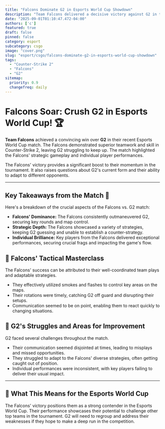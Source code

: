 ```yaml
---
title: "Falcons Dominate G2 in Esports World Cup Showdown"
description: "Team Falcons delivered a decisive victory against G2 in the Esports World Cup, showcasing their Counter-Strike 2 prowess."
date: "2025-09-01T01:10:47.472-04:00"
authors: ['c']
featured: true
draft: false
pinned: false
category: esport
subcategory: csgo
image: "cover.png"
slug: "esport/csgo/falcons-dominate-g2-in-esports-world-cup-showdown"
tags:
  - "Counter-Strike 2"
  - "Falcons"
  - "G2"
sitemap:
  priority: 0.9
  changefreq: daily
---
```


# Falcons Soar: Crush G2 in Esports World Cup! 🏆

**Team Falcons** achieved a convincing win over **G2** in their recent Esports World Cup match. The Falcons demonstrated superior teamwork and skill in Counter-Strike 2, leaving G2 struggling to keep up. The match highlighted the Falcons' strategic gameplay and individual player performances.

The Falcons' victory provides a significant boost to their momentum in the tournament. It also raises questions about G2's current form and their ability to adapt to different opponents.

---

## Key Takeaways from the Match 📝

Here's a breakdown of the crucial aspects of the Falcons vs. G2 match:

- **Falcons' Dominance:** The Falcons consistently outmaneuvered G2, securing key rounds and map control.
- **Strategic Depth:** The Falcons showcased a variety of strategies, keeping G2 guessing and unable to establish a counter-strategy.
- **Individual Brilliance:** Key players from the Falcons delivered exceptional performances, securing crucial frags and impacting the game's flow.

## 🚀 Falcons' Tactical Masterclass

The Falcons' success can be attributed to their well-coordinated team plays and adaptable strategies.

- They effectively utilized smokes and flashes to control key areas on the maps.
- Their rotations were timely, catching G2 off guard and disrupting their setups.
- Communication seemed to be on point, enabling them to react quickly to changing situations.

## 🤔 G2's Struggles and Areas for Improvement

G2 faced several challenges throughout the match.

- Their communication seemed disjointed at times, leading to misplays and missed opportunities.
- They struggled to adapt to the Falcons' diverse strategies, often getting caught out of position.
- Individual performances were inconsistent, with key players failing to deliver their usual impact.

---

## 🌟 What This Means for the Esports World Cup

The Falcons' victory positions them as a strong contender in the Esports World Cup. Their performance showcases their potential to challenge other top teams in the tournament. G2 will need to regroup and address their weaknesses if they hope to make a deep run in the competition.